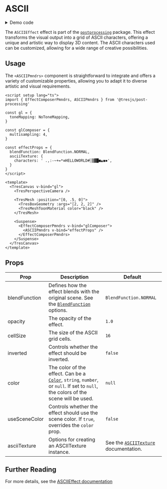 # ASCII

<DocsDemoGUI>
  <ASCIIDemo />
</DocsDemoGUI>

<details>
  <summary>Demo code</summary>

  <<< @/.vitepress/theme/components/pmdrs/ASCIIDemo.vue{0}
</details>

The `ASCIIEffect` effect is part of the [`postprocessing`](https://pmndrs.github.io/postprocessing/public/docs/class/src/effects/ASCIIEffect.js~ASCIIEffect.html) package.
This effect transforms the visual output into a grid of ASCII characters, offering a unique and artistic way to display 3D content. The ASCII characters used can be customized, allowing for a wide range of creative possibilities.

## Usage

The `<ASCIIPmndrs>` component is straightforward to integrate and offers a variety of customizable properties, allowing you to adapt it to diverse artistic and visual requirements.

```vue{2,12-17,29-33}
<script setup lang="ts">
import { EffectComposerPmndrs, ASCIIPmndrs } from '@tresjs/post-processing'

const gl = {
  toneMapping: NoToneMapping,
}

const glComposer = {
  multisampling: 4,
}

const effectProps = {
  blendFunction: BlendFunction.NORMAL,
  asciiTexture: {
    characters: ' .,:-~+=*≡HELLOWORLD#░▒▓█■▲◼◾',
  }
}
</script>

<template>
  <TresCanvas v-bind="gl">
    <TresPerspectiveCamera />

    <TresMesh :position="[0, .5, 0]">
      <TresBoxGeometry :args="[2, 2, 2]" />
      <TresMeshToonMaterial color="black" />
    </TresMesh>

    <Suspense>
      <EffectComposerPmndrs v-bind="glComposer">
        <ASCIIPmndrs v-bind="effectProps" />
      </EffectComposerPmndrs>
    </Suspense>
  </TresCanvas>
</template>
```

## Props

| Prop           | Description                                                                                     | Default                     |
| -------------- | ----------------------------------------------------------------------------------------------- | --------------------------- |
| blendFunction  | Defines how the effect blends with the original scene. See the [`BlendFunction`](https://pmndrs.github.io/postprocessing/public/docs/variable/index.html#static-variable-BlendFunction) options. | `BlendFunction.NORMAL`      |
| opacity        | The opacity of the effect.                                                                      | `1.0`                       |
| cellSize       | The size of the ASCII grid cells.                                                               | `16`                 |
| inverted       | Controls whether the effect should be inverted.                                                 | `false`                     |
| color          | The color of the effect. Can be a [`Color`](https://threejs.org/docs/#api/en/math/Color), `string`, `number`, or `null`. If set to `null`, the colors of the scene will be used.                           | `null`                      |
| useSceneColor  | Controls whether the effect should use the scene color. If `true`, overrides the `color` prop.                                 | `false`                     |
| asciiTexture   | Options for creating an ASCIITexture instance. |  See the [`ASCIITexture`](https://pmndrs.github.io/postprocessing/public/docs/class/src/textures/ASCIITexture.js~ASCIITexture.html) documentation.                 |

## Further Reading
For more details, see the [ASCIIEffect documentation](https://pmndrs.github.io/postprocessing/public/docs/class/src/effects/ASCIIEffect.js~ASCIIEffect.html)

